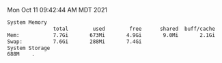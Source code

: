 Mon Oct 11 09:42:44 AM MDT 2021
```bash
System Memory
               total        used        free      shared  buff/cache   available
Mem:           7.7Gi       673Mi       4.9Gi       9.0Mi       2.1Gi       6.7Gi
Swap:          7.6Gi       288Mi       7.4Gi
System Storage
688M	.
```
